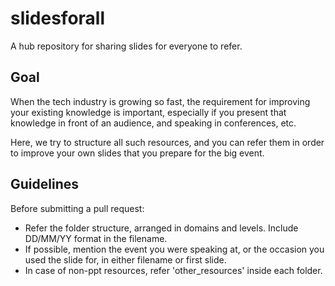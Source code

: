 # slidesforall
A hub repository for sharing slides for everyone to refer.

## Goal

When the tech industry is growing so fast, the requirement for improving your existing knowledge is important, especially if you present that knowledge in front of an audience, and speaking in conferences, etc. 

Here, we try to structure all such resources, and you can refer them in order to improve your own slides that you prepare for the big event. 

## Guidelines

Before submitting a pull request:
- Refer the folder structure, arranged in domains and levels. Include DD/MM/YY format in the filename.
- If possible, mention the event you were speaking at, or the occasion you used the slide for, in either filename or first slide.
- In case of non-ppt resources, refer 'other_resources' inside each folder.

